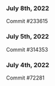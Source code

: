 ### July 8th, 2022

Commit #233615

### July 5th, 2022

Commit #314353


### July 4th, 2022

Commit #72281
